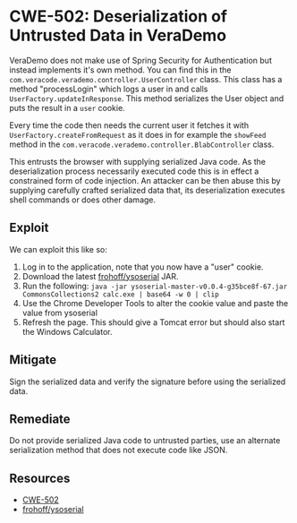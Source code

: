 CWE-502: Deserialization of Untrusted Data in VeraDemo
======================================================

VeraDemo does not make use of Spring Security for Authentication but instead implements it's own method.
You can find this in the ```com.veracode.verademo.controller.UserController``` class.
This class has a method "processLogin" which logs a user in and calls ```UserFactory.updateInResponse```.
This method serializes the User object and puts the result in a ```user``` cookie.

Every time the code then needs the current user it fetches it with ```UserFactory.createFromRequest``` as it does
in for example the ```showFeed``` method in the ```com.veracode.verademo.controller.BlabController``` class.

This entrusts the browser with supplying serialized Java code. As the deserialization process necessarily executed code
this is in effect a constrained form of code injection. An attacker can be then abuse this by supplying carefully crafted 
serialized data that, its deserialization executes shell commands or does other damage.

Exploit
-------
We can exploit this like so:

1. Log in to the application, note that you now have a "user" cookie.
2. Download the latest [frohoff/ysoserial](https://github.com/frohoff/ysoserial) JAR.
3. Run the following: ```java -jar ysoserial-master-v0.0.4-g35bce8f-67.jar CommonsCollections2 calc.exe | base64 -w 0 | clip```
4. Use the Chrome Developer Tools to alter the cookie value and paste the value from ysoserial
5. Refresh the page. This should give a Tomcat error but should also start the Windows Calculator.

Mitigate
--------
Sign the serialized data and verify the signature before using the serialized data.


Remediate
---------
Do not provide serialized Java code to untrusted parties, use an alternate serialization method that 
does not execute code like JSON.


Resources
---------
* [CWE-502](https://cwe.mitre.org/data/definitions/502.html)
* [frohoff/ysoserial](https://github.com/frohoff/ysoserial)